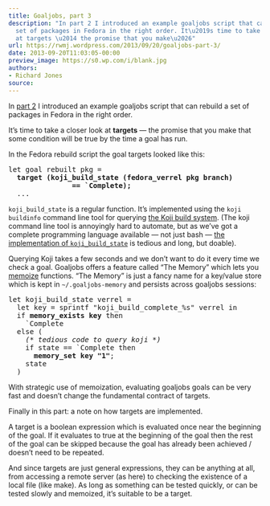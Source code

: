 ```yaml
---
title: Goaljobs, part 3
description: "In part 2 I introduced an example goaljobs script that can rebuild a
  set of packages in Fedora in the right order. It\u2019s time to take a closer look
  at targets \u2014 the promise that you make\u2026"
url: https://rwmj.wordpress.com/2013/09/20/goaljobs-part-3/
date: 2013-09-20T11:03:05-00:00
preview_image: https://s0.wp.com/i/blank.jpg
authors:
- Richard Jones
source:
---
```


<p>In <a href="https://rwmj.wordpress.com/2013/09/20/goaljobs-part-2/">part 2</a> I introduced an example goaljobs script that can rebuild a set of packages in Fedora in the right order.</p>
<p>It’s time to take a closer look at <b>targets</b> — the promise that you make that some condition will be true by the time a goal has run.</p>
<p>In the Fedora rebuild script the goal targets looked like this:</p>
<pre>let goal rebuilt pkg =
  <b>target (koji_build_state (fedora_verrel pkg branch)
               == `Complete);</b>
  ...
</pre>
<p><code>koji_build_state</code> is a regular function.  It’s implemented using the <code>koji buildinfo</code> command line tool for querying <a href="http://koji.fedoraproject.org/koji/">the Koji build system</a>.  (The koji command line tool is annoyingly hard to automate, but as we’ve got a complete programming language available — not just bash — <a href="http://git.annexia.org/?p=goals.git%3Ba=blob%3Bf=fedora.ml%3Bhb=HEAD">the implementation of <code>koji_build_state</code></a> is tedious and long, but doable).</p>
<p>Querying Koji takes a few seconds and we don’t want to do it every time we check a goal.  Goaljobs offers a feature called “The Memory” which lets you <a href="http://perl.plover.com/Memoize/doc.html#description">memoize</a> functions.  “The Memory” is just a fancy name for a key/value store which is kept in <code>~/.goaljobs-memory</code> and persists across goaljobs sessions:</p>
<pre>let koji_build_state verrel =
  let key = sprintf "koji_build_complete_%s" verrel in
  if <b>memory_exists key</b> then
    `Complete
  else (
    <i>(* tedious code to query koji *)</i>
    if state == `Complete then
      <b>memory_set key "1"</b>;
    state
  )
</pre>
<p>With strategic use of memoization, evaluating goaljobs goals can be very fast and doesn’t change the fundamental contract of targets.</p>
<p>Finally in this part: a note on how targets are implemented.</p>
<p>A target is a boolean expression which is evaluated once near the beginning of the goal.  If it evaluates to true at the beginning of the goal then the rest of the goal can be skipped because the goal has already been achieved / doesn’t need to be repeated.</p>
<p>And since targets are just general expressions, they can be anything at all, from accessing a remote server (as here) to checking the existence of a local file (like make).  As long as something can be tested quickly, or can be tested slowly and memoized, it’s suitable to be a target.</p>

